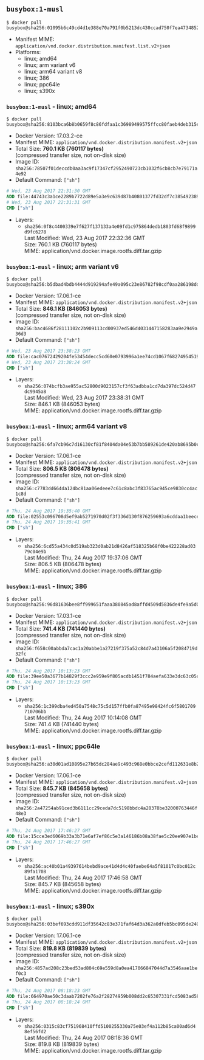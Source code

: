 ## `busybox:1-musl`

```console
$ docker pull busybox@sha256:01095b6c49cd4d1e388e70a791f0b5213dc430ccad750f7ea47348524c6e4e73
```

-	Manifest MIME: `application/vnd.docker.distribution.manifest.list.v2+json`
-	Platforms:
	-	linux; amd64
	-	linux; arm variant v6
	-	linux; arm64 variant v8
	-	linux; 386
	-	linux; ppc64le
	-	linux; s390x

### `busybox:1-musl` - linux; amd64

```console
$ docker pull busybox@sha256:8103bca6b8b0659f8c86fdfaa1c36989499575ffcc80faeb4deb315e5d8d710f
```

-	Docker Version: 17.03.2-ce
-	Manifest MIME: `application/vnd.docker.distribution.manifest.v2+json`
-	Total Size: **760.1 KB (760117 bytes)**  
	(compressed transfer size, not on-disk size)
-	Image ID: `sha256:78507f01deccdb0aa3ac9f17347cf2952490723cb1032f6cb8cb7e79171a4e92`
-	Default Command: `["sh"]`

```dockerfile
# Wed, 23 Aug 2017 22:31:30 GMT
ADD file:44743c3a1ce2289b7722d89e5a3e9c639d87b40801377fd32df7c38549238983 in / 
# Wed, 23 Aug 2017 22:31:31 GMT
CMD ["sh"]
```

-	Layers:
	-	`sha256:0f8c4400339e7f627f137133a4e09fd1c975864dedb1803fd68f9899d9fc6278`  
		Last Modified: Wed, 23 Aug 2017 22:32:36 GMT  
		Size: 760.1 KB (760117 bytes)  
		MIME: application/vnd.docker.image.rootfs.diff.tar.gzip

### `busybox:1-musl` - linux; arm variant v6

```console
$ docker pull busybox@sha256:b5dbad4bdb4444d919294afe49a095c23e86782f98cdf0aa286198ddb814b50b
```

-	Docker Version: 17.06.1-ce
-	Manifest MIME: `application/vnd.docker.distribution.manifest.v2+json`
-	Total Size: **846.1 KB (846053 bytes)**  
	(compressed transfer size, not on-disk size)
-	Image ID: `sha256:bac4686f28111102c2b909113cd00937ed546d4031447158283aa9e2949a36d3`
-	Default Command: `["sh"]`

```dockerfile
# Wed, 23 Aug 2017 23:38:23 GMT
ADD file:cac07672429204fe53454decc5cd60e0793996a1ee74cd1067f6827495451926 in / 
# Wed, 23 Aug 2017 23:38:24 GMT
CMD ["sh"]
```

-	Layers:
	-	`sha256:074bcfb3ae955ac52800d9023157cf3f63adbba1cd7da397dc524d47dc9945a8`  
		Last Modified: Wed, 23 Aug 2017 23:38:31 GMT  
		Size: 846.1 KB (846053 bytes)  
		MIME: application/vnd.docker.image.rootfs.diff.tar.gzip

### `busybox:1-musl` - linux; arm64 variant v8

```console
$ docker pull busybox@sha256:6fa7cb96c7d16130cf81f8404da04e53b7bb589261de420ab8695b0cb6b0a0b7
```

-	Docker Version: 17.06.1-ce
-	Manifest MIME: `application/vnd.docker.distribution.manifest.v2+json`
-	Total Size: **806.5 KB (806478 bytes)**  
	(compressed transfer size, not on-disk size)
-	Image ID: `sha256:c7783dd664da124bc81aa06edeee7c61c8abc3f83765ac945ce9830cc4ac1c8d`
-	Default Command: `["sh"]`

```dockerfile
# Thu, 24 Aug 2017 19:35:40 GMT
ADD file:02553c096708d5ef9ab5271970d02f3f336d130f876259693a6cddaa1beece60 in / 
# Thu, 24 Aug 2017 19:35:41 GMT
CMD ["sh"]
```

-	Layers:
	-	`sha256:6cd55a434c0d519ab323d0ab21d8426af518325b68f0be422228ad0379c04e9b`  
		Last Modified: Thu, 24 Aug 2017 19:37:06 GMT  
		Size: 806.5 KB (806478 bytes)  
		MIME: application/vnd.docker.image.rootfs.diff.tar.gzip

### `busybox:1-musl` - linux; 386

```console
$ docker pull busybox@sha256:96d81636bee8ff999651faaa380845ad8affd4509d5836de4fe9a5d06c3ed0c0
```

-	Docker Version: 17.03.1-ce
-	Manifest MIME: `application/vnd.docker.distribution.manifest.v2+json`
-	Total Size: **741.4 KB (741440 bytes)**  
	(compressed transfer size, not on-disk size)
-	Image ID: `sha256:f658c00abbda7cac1a20abbe1a27219f375a52c84d7a43106a5f2084719d32fc`
-	Default Command: `["sh"]`

```dockerfile
# Thu, 24 Aug 2017 10:13:23 GMT
ADD file:39ee50a3677b14829f3ccc2e959e9f805acdb1451f784aefa633e3dc63c05c0e in / 
# Thu, 24 Aug 2017 10:13:23 GMT
CMD ["sh"]
```

-	Layers:
	-	`sha256:1c399dba4ed450a7548c75c5d157ffb0fa87495e98424fc6f5801709710706bb`  
		Last Modified: Thu, 24 Aug 2017 10:14:08 GMT  
		Size: 741.4 KB (741440 bytes)  
		MIME: application/vnd.docker.image.rootfs.diff.tar.gzip

### `busybox:1-musl` - linux; ppc64le

```console
$ docker pull busybox@sha256:a30d01ad10895e27b65dc284ae9c493c968e0bbce2cefd112631e8b2672a7927
```

-	Docker Version: 17.06.1-ce
-	Manifest MIME: `application/vnd.docker.distribution.manifest.v2+json`
-	Total Size: **845.7 KB (845658 bytes)**  
	(compressed transfer size, not on-disk size)
-	Image ID: `sha256:2a47254ab91ced3b6111cc29ceda7dc5198bbdc4a28378be32000763446f48e3`
-	Default Command: `["sh"]`

```dockerfile
# Thu, 24 Aug 2017 17:46:27 GMT
ADD file:15cce3ed6069b33a3b71e6af7ef86c5e3a146186b08a38fae5c20ee907e1be42 in / 
# Thu, 24 Aug 2017 17:46:27 GMT
CMD ["sh"]
```

-	Layers:
	-	`sha256:ac40b01a49397614bebd9ace41d4d4c40faebe64a5f81017c0bc012c89fa1708`  
		Last Modified: Thu, 24 Aug 2017 17:46:58 GMT  
		Size: 845.7 KB (845658 bytes)  
		MIME: application/vnd.docker.image.rootfs.diff.tar.gzip

### `busybox:1-musl` - linux; s390x

```console
$ docker pull busybox@sha256:03bef693cdd911df35642c83e371faf64d3a362a0dfeb5bc095de2408c06f1d5
```

-	Docker Version: 17.06.1-ce
-	Manifest MIME: `application/vnd.docker.distribution.manifest.v2+json`
-	Total Size: **819.8 KB (819839 bytes)**  
	(compressed transfer size, not on-disk size)
-	Image ID: `sha256:4857ad208c23bed53ad804c69e559d8a0ea417066847044d7a3546aae1bef0c3`
-	Default Command: `["sh"]`

```dockerfile
# Thu, 24 Aug 2017 08:18:23 GMT
ADD file:664970ae50c3daab7202fe76a2f28274959b008dd2c65307331fcd5083ad582e in / 
# Thu, 24 Aug 2017 08:18:24 GMT
CMD ["sh"]
```

-	Layers:
	-	`sha256:0315c83cf751968410ffd5100255330a75e03ef4a112b85ca00ad6d48ef56fd2`  
		Last Modified: Thu, 24 Aug 2017 08:18:36 GMT  
		Size: 819.8 KB (819839 bytes)  
		MIME: application/vnd.docker.image.rootfs.diff.tar.gzip
